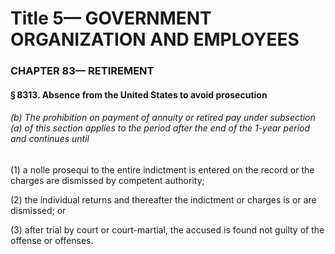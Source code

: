 
# Title 5— GOVERNMENT ORGANIZATION AND EMPLOYEES
### CHAPTER 83— RETIREMENT
#### § 8313. Absence from the United States to avoid prosecution
###### (b) The prohibition on payment of annuity or retired pay under subsection (a) of this section applies to the period after the end of the 1-year period and continues until

(1) a nolle prosequi to the entire indictment is entered on the record or the charges are dismissed by competent authority;

(2) the individual returns and thereafter the indictment or charges is or are dismissed; or

(3) after trial by court or court-martial, the accused is found not guilty of the offense or offenses.
